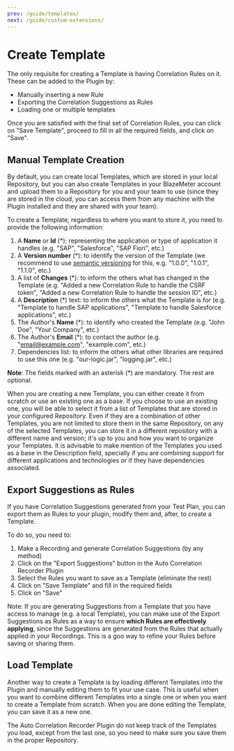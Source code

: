 ```yaml
---
prev: /guide/templates/
next: /guide/custom-extensions/
---
```

# Create Template
The only requisite for creating a Template is having Correlation Rules on it. These can be added to the Plugin by:

* Manually inserting a new Rule
* Exporting the Correlation Suggestions as Rules
* Loading one or multiple templates

Once you are satisfied with the final set of Correlation Rules, you can click on "Save Template", proceed to fill in all the required fields, and click on "Save".

## Manual Template Creation
By default, you can create local Templates, which are stored in your local Repository, but you can also create Templates in your BlazeMeter account and upload them to a Repository for you and your team to use (since they are stored in the cloud, you can access them from any machine with the Plugin installed and they are shared with your team).

To create a Template, regardless to where you want to store it, you need to provide the following information:

1. A **Name** or **Id** (\*): representing the application or type of application it handles (e.g. "SAP", "Salesforce", "SAP Fiori", etc.)
2. A **Version number** (\*): to identify the version of the Template (we recommend to use [semantic versioning](https://semver.org/) for this, e.g. "1.0.0", "1.0.1", "1.1.0", etc.)
3. A list of **Changes** (\*): to inform the others what has changed in the Template (e.g. "Added a new Correlation Rule to handle the CSRF token", "Added a new Correlation Rule to handle the session ID", etc.)
4. A **Description** (\*) text: to inform the others what the Template is for (e.g. "Template to handle SAP applications", "Template to handle Salesforce applications", etc.)
5. The Author's **Name** (\*): to identify who created the Template (e.g. "John Doe", "Your Company", etc.)
6. The Author's **Email** (\*): to contact the author (e.g. "email@example.com", "example.com", etc.)
7. Dependencies list: to inform the others what other libraries are required to use this one (e.g. "our-logic.jar", "logging.jar", etc.)

**Note**: The fields marked with an asterisk (\*) are mandatory. The rest are optional.

When you are creating a new Template, you can either create it from scratch or use an existing one as a base. If you choose to use an existing one, you will be able to select it from a list of Templates that are stored in your configured Repository.
Even if they are a combination of other Templates, you are not limited to store them in the same Repository, on any of the selected Templates, you can store it in a different repository with a different name and version; it's up to you and how you want to organize your Templates.
It is advisable to make mention of the Templates you used as a base in the Description field, specially if you are combining support for different applications and technologies or if they have dependencies associated.

## Export Suggestions as Rules
If you have Correlation Suggestions generated from your Test Plan, you can export them as Rules to your plugin, modify them and, after, to create a Template. 

To do so, you need to:

1. Make a Recording and generate Correlation Suggestions (by any method)
2. Click on the "Export Suggestions" button in the Auto Correlation Recorder Plugin
3. Select the Rules you want to save as a Template (eliminate the rest)
4. Click on "Save Template" and fill in the required fields
5. Click on "Save"

Note: If you are generating Suggestions from a Template that you have access to manage (e.g. a local Template), you can make use of the Export Suggestions as Rules as a way to ensure **which Rules are effectively applying**, since the Suggestions are generated from the Rules that actually applied in your Recordings. This is a goo way to refine your Rules before saving or sharing them.

## Load Template
Another way to create a Template is by loading different Templates into the Plugin and manually editing them to fit your use case. This is useful when you want to combine different Templates into a single one or when you want to create a Template from scratch.
When you are done editing the Template, you can save it as a new one. 

The Auto Correlation Recorder Plugin do not keep track of the Templates you load, except from the last one, so you need to make sure you save them in the proper Repository.
